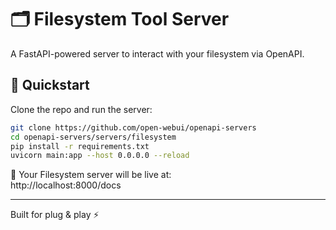 # 🗂️ Filesystem Tool Server

A FastAPI-powered server to interact with your filesystem via OpenAPI.

## 🚀 Quickstart

Clone the repo and run the server:

```bash
git clone https://github.com/open-webui/openapi-servers
cd openapi-servers/servers/filesystem
pip install -r requirements.txt
uvicorn main:app --host 0.0.0.0 --reload
```

📡 Your Filesystem server will be live at:  
http://localhost:8000/docs

---

Built for plug & play ⚡